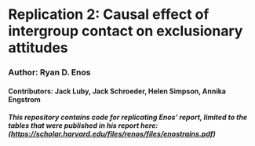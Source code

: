 # Replication 2: Causal effect of intergroup contact on exclusionary attitudes
### Author: Ryan D. Enos

#### Contributors: Jack Luby, Jack Schroeder, Helen Simpson, Annika Engstrom


##### This repository contains code for replicating Enos' report, limited to the tables that were published in his report here: (https://scholar.harvard.edu/files/renos/files/enostrains.pdf)
